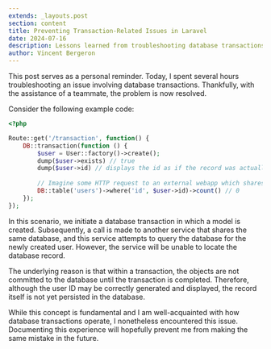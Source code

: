```yaml
---
extends: _layouts.post
section: content
title: Preventing Transaction-Related Issues in Laravel
date: 2024-07-16
description: Lessons learned from troubleshooting database transactions in Laravel.
author: Vincent Bergeron
---
```


This post serves as a personal reminder. Today, I spent several hours troubleshooting an issue involving database transactions. Thankfully, with the assistance of a teammate, the problem is now resolved.

Consider the following example code:

```php
<?php

Route::get('/transaction', function() {
    DB::transaction(function () {
        $user = User::factory()->create();
        dump($user->exists) // true
        dump($user->id) // displays the id as if the record was actually persisted in the DB
        
        // Imagine some HTTP request to an external webapp which shares the same database
        DB::table('users')->where('id', $user->id)->count() // 0
    });
});
```

In this scenario, we initiate a database transaction in which a model is created. Subsequently, a call is made to another service that shares the same database, and this service attempts to query the database for the newly created user. However, the service will be unable to locate the database record.

The underlying reason is that within a transaction, the objects are not committed to the database until the transaction is completed. Therefore, although the user ID may be correctly generated and displayed, the record itself is not yet persisted in the database.

While this concept is fundamental and I am well-acquainted with how database transactions operate, I nonetheless encountered this issue. Documenting this experience will hopefully prevent me from making the same mistake in the future.
